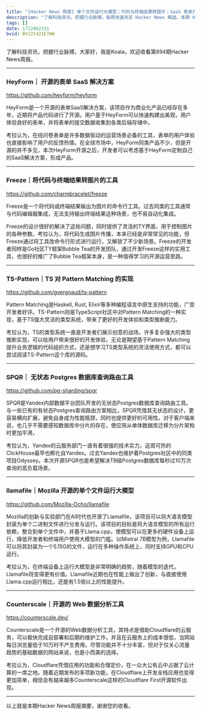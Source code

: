 ```yaml
---
title: "[Hacker News 周报] 单个文件运行大模型；代码与终端结果转图片；SaaS 表单开源方案"
description: "了解科技资讯，把握行业脉搏。每周快速浏览 Hacker News 精选。本期 Hacker Newsletter 地址：https://www.daemonology.net/hn-daily/"
tags: []
date: 1712462331
bvid: BV12t421E7mW
---
```

了解科技资讯，把握行业脉搏，大家好，我是Koala，欢迎收看第694期Hacker News周报。

---
### HeyForm｜ 开源的表单 SaaS 解决方案
https://github.com/heyform/heyform

HeyForm是一个开源的表单SaaS解决方案，该项目作为商业化产品已经存在多年，近期将产品代码进行了开源。用户基于HeyForm可以快速构建出美观，用户体验良好的表单，并将表单的提交数据收集到各类后端存储中。

考拉认为，在线问卷表单是许多数据驱动的运营场景必备的工具，表单的用户体验也直接影响了用户的反馈热情。在全球市场中，HeyForm同类产品不少，但是开源的并不多见，本次HeyForm开源之后，开发者可以考虑基于HeyForm定制自己的SaaS解决方案，形成产品。

---
### Freeze｜将代码与终端结果转图片的工具
https://github.com/charmbracelet/freeze

Freeze是一个将代码或终端结果输出为图片的命令行工具。过去同类的工具通常与代码编辑器集成，无法支持输出终端结果这种场景，也不易自动化集成。

Freeze的设计很好的解决了这些问题，同时提供了灵活的TY界面，用于控制图片的各种参数。考拉认为，将代码生成图片传播，本来已经是非常常见的功能，但Freeze通过将工具改命令行形式进行运行，又解锁了不少新场景。Freeze的开发者同样是Go社区TY框架Bubble Tea的开发团队，通过开发Freeze这样的实用工具，也很好的推广了Bubble Tea框架本身，是一种值得学习的开源运营思路。

---
### TS-Pattern｜TS 对 Pattern Matching 的实现
https://github.com/gvergnaud/ts-pattern

Pattern Matching是Haskell, Rust, Elixir等多种编程语言中原生支持的功能，广受开发者好评。TS-Pattern则是TypeScript社区中对Pattern Matching的一种实现，基于TS强大灵活的类型系统，带来了更好的开发体验和类型推断能力。

考拉认为，TS的类型系统一直是开发者们展示创意的战场，许多复杂强大的类型推断实现，可以给用户带来很好的开发体验，无论是期望基于Pattern Matching提升业务逻辑的代码组织方式，还是想学习TS类型系统的灵活使用方式，都可以尝试阅读TS-Pattern这个库的源码。

---
### SPQR｜ 无状态 Postgres 数据库查询路由工具
https://github.com/pg-sharding/spqr

SPQR是Yandex内部数据平台团队开发的无状态Postgres数据库查询路由工具。与一些已有的有状态Postgres查询路由方案相比，SPQR凭借其无状态的设计，更容易横向扩展，避免自身成为性能瓶颈，同时也提供更好的可用性。对于客户端来说，也几乎不需要感知数据库中分片的存在，使应用从单体数据库迁移为分片架构时更加平滑。

考拉认为，Yandex的云服务部门一直有着很强的技术实力，这周可热的ClickHouse最早也孵化自Yandex。过去Yandex也维护着Postgres社区中的同类项目Odyssey。本次开源SPQR也是希望解决TB级Postgres数据库每秒过10万次查询的高负载场景。

---
### llamafile｜Mozilla 开源的单个文件运行大模型
https://github.com/Mozilla-Ocho/llamafile

Mozilla的创新与实验部门在AI时代也开源了Llamafile，该项目可以将大语言模型封装为单个二进制文件进行分发与运行。该项目的目标是将大语言模型的所有运行依赖，整合到单个文件中，并基于Llama.cpp，使模型可以在更多的硬件设备上运行，降低开发者和终端用户使用大模型的门槛。以Mistral 7B模型为例，Llamafile可以将其封装为一个5.15G的文件，运行在多种操作系统上，同时支持GPU和CPU运行。

考拉认为，在终端设备上运行大模型是非常明确的趋势，随着模型的迭代，Llamafile将变得更有价值。Llamafile近期也在性能上做出了创新，与直接使用Llama.cpp运行相比，还能有1.5倍以上的性能提升。

---
### Counterscale｜开源的 Web 数据分析工具
https://counterscale.dev/

Counterscale是一个开源的Web数据分析工具，其特点是借助Cloudflare的云服务，可以极快完成自部署和后期的维护工作，并且在云服务上的成本很低，当网站每日浏览量低于10万时不产生费用。尽管功能并不十分丰富，但对于仅关心流量趋势的基础数据的网站来说，也是小而美的选择。

考拉认为，Cloudflare凭借应用的功能和合理定价，在一众大公有云中占据了云计算的一席之地。随着近期发布的多项新功能，在Cloudflare上开发全栈应用也变得更加简单，相信会有越来越多Counterscale这样的Cloudflare First开源软件出现。

---

以上就是本期Hacker News周报摘要，谢谢您的收看。


